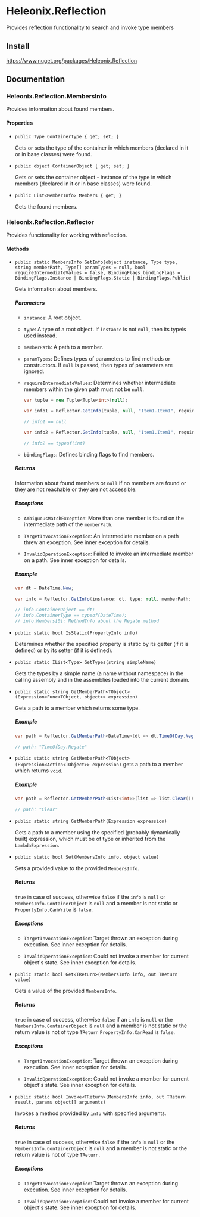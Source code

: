 # Heleonix.Reflection

Provides reflection functionality to search and invoke type members

## Install

https://www.nuget.org/packages/Heleonix.Reflection

## Documentation

### Heleonix.Reflection.MembersInfo

Provides information about found members.

#### Properties

* `public Type ContainerType { get; set; }`

  Gets or sets the type of the container in which members (declared in it or in base classes) were found.

* `public object ContainerObject { get; set; }`

  Gets or sets the container object - instance of the type in which members (declared in it or in base classes) were found.

* `public List<MemberInfo> Members { get; }`

  Gets the found members.

### Heleonix.Reflection.Reflector

Provides functionality for working with reflection.

#### Methods

* `public static MembersInfo GetInfo(object instance, Type type, string memberPath, Type[] paramTypes = null, bool requireIntermediateValues = false, BindingFlags bindingFlags = BindingFlags.Instance | BindingFlags.Static | BindingFlags.Public)`

  Gets information about members.

  ##### Parameters

  * `instance`: A root object.

  * `type`: A type of a root object. If `instance` is not `null`, then its typeis used instead.

  * `memberPath`: A path to a member.

  * `paramTypes`: Defines types of parameters to find methods or constructors. If `null` is passed, then types of parameters are ignored.

  * `requireIntermediateValues`: Determines whether intermediate members within the given path must not be `null`.

    ```csharp
    var tuple = new Tuple<Tuple<int>(null);

    var info1 = Reflector.GetInfo(tuple, null, "Item1.Item1", requireIntermediateValues: true);

    // info1 == null

    var info2 = Reflector.GetInfo(tuple, null, "Item1.Item1", requireIntermediateValues: false);

    // info2 == typeof(int)
    ```

  * `bindingFlags`: Defines binding flags to find members.

  ##### Returns

  Information about found members or `null` if no members are found or they are not reachable or they are not accessible.

  ##### Exceptions

  * `AmbiguousMatchException`: More than one member is found on the intermediate path of the `memberPath`.

  * `TargetInvocationException`: An intermediate member on a path threw an exception. See inner exception for details.

  * `InvalidOperationException`: Failed to invoke an intermediate member on a path. See inner exception for details.

  ##### Example

  ```csharp
  var dt = DateTime.Now;

  var info = Reflector.GetInfo(instance: dt, type: null, memberPath: "TimeOfDay.Negate", requireIntermediateValues: true);

  // info.ContainerObject == dt;
  // info.ContainerType == typeof(DateTime);
  // info.Members[0]: MethodInfo about the Negate method
  ```

* `public static bool IsStatic(PropertyInfo info)`

  Determines whether the specified property is static by its getter (if it is defined) or by its setter (if it is defined).

* `public static IList<Type> GetTypes(string simpleName)`

  Gets the types by a simple name (a name without namespace) in the calling assembly and in the assemblies loaded into the current domain.

* `public static string GetMemberPath<TObject>(Expression<Func<TObject, object>> expression)`

  Gets a path to a member which returns some type.

  ##### Example

  ```csharp
  var path = Reflector.GetMemberPath<DateTime>(dt => dt.TimeOfDay.Negate());

  // path: "TimeOfDay.Negate"
  ```

* `public static string GetMemberPath<TObject>(Expression<Action<TObject>> expression)` gets a path to a member which returns `void`.

  ##### Example

  ```csharp
  var path = Reflector.GetMemberPath<List<int>>(list => list.Clear());

  // path: "Clear"
  ```

* `public static string GetMemberPath(Expression expression)`

  Gets a path to a member using the specified (probably dynamically built) expression, which must be of type or inherited from the `LambdaExpression`.

* `public static bool Set(MembersInfo info, object value)`

  Sets a provided value to the provided `MembersInfo`.

  ##### Returns

  `true` in case of success, otherwise `false` if the `info` is `null`
  or `MembersInfo.ContainerObject` is `null` and a member is not static
  or `PropertyInfo.CanWrite` is `false`.

  ##### Exceptions

  * `TargetInvocationException`: Target thrown an exception during execution. See inner exception for details.

  * `InvalidOperationException`: Could not invoke a member for current object's state. See inner exception for details.

* `public static bool Get<TReturn>(MembersInfo info, out TReturn value)`

  Gets a value of the provided `MembersInfo`.

  ##### Returns

  `true` in case of success, otherwise `false` if an `info` is `null`
  or the `MembersInfo.ContainerObject` is `null` and a member is not static
  or the return value is not of type `TReturn`
  `PropertyInfo.CanRead` is `false`.

  ##### Exceptions

  * `TargetInvocationException`: Target thrown an exception during execution. See inner exception for details.

  * `InvalidOperationException`: Could not invoke a member for current object's state. See inner exception for details.

* `public static bool Invoke<TReturn>(MembersInfo info, out TReturn result, params object[] arguments)`

  Invokes a method provided by `info` with specified arguments.

  ##### Returns

  `true` in case of success, otherwise `false` if the `info` is `null`
  or the `MembersInfo.ContainerObject` is `null` and a member is not static
  or the return value is not of type `TReturn`.

  ##### Exceptions

  * `TargetInvocationException`: Target thrown an exception during execution. See inner exception for details.

  * `InvalidOperationException`: Could not invoke a member for current object's state. See inner exception for details.